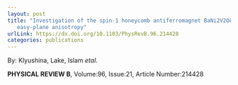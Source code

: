 ```yaml
---
layout: post
title: "Investigation of the spin-1 honeycomb antiferromagnet BaNi2V2O8 with
   easy-plane anisotropy"
urlLink: https://dx.doi.org/10.1103/PhysRevB.96.214428
categories: publications
---
```

By: Klyushina, Lake, Islam *etal*.

**PHYSICAL REVIEW B**, Volume:96, Issue:21, Article Number:214428
